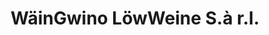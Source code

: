 ---
title: "WäinGwino LöwWeine S.à r.l."
url: /quierschied/waeingwino-loewweine-s-a-r-l/
shop: Getränke
---